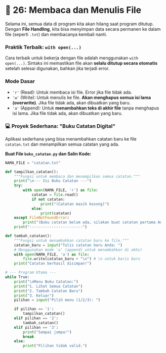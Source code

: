# 💾 26: Membaca dan Menulis File

Selama ini, semua data di program kita akan hilang saat program ditutup. Dengan **File Handling**, kita bisa menyimpan data secara permanen ke dalam file (seperti `.txt`) dan membacanya kembali nanti.

### Praktik Terbaik: `with open(...)`

Cara terbaik untuk bekerja dengan file adalah menggunakan `with open(...)`. Sintaks ini memastikan file akan **selalu ditutup secara otomatis** setelah selesai digunakan, bahkan jika terjadi error.

### Mode Dasar

- `'r'` (Read): Untuk membaca isi file. Error jika file tidak ada.
- `'w'` (Write): Untuk menulis ke file. **Akan menghapus semua isi lama (overwrite)**. Jika file tidak ada, akan dibuatkan yang baru.
- `'a'` (Append): Untuk **menambahkan teks di akhir file** tanpa menghapus isi lama. Jika file tidak ada, akan dibuatkan yang baru.

### 💻 Proyek Sederhana: "Buku Catatan Digital"

Aplikasi sederhana yang bisa menambahkan catatan baru ke file `catatan.txt` dan menampilkan semua catatan yang ada.

**Buat File `buku_catatan.py` dan Salin Kode:**

```python
NAMA_FILE = "catatan.txt"

def tampilkan_catatan():
    """Fungsi untuk membaca dan menampilkan semua catatan."""
    print("\n--- Isi Buku Catatan ---")
    try:
        with open(NAMA_FILE, 'r') as file:
            catatan = file.read()
            if not catatan:
                print("(Catatan masih kosong)")
            else:
                print(catatan)
    except FileNotFoundError:
        print("(Buku catatan belum ada, silakan buat catatan pertama Anda)")
    print("------------------------")

def tambah_catatan():
    """Fungsi untuk menambahkan catatan baru ke file."""
    catatan_baru = input("Tulis catatan baru Anda: ")
    # Menggunakan mode 'a' (append) untuk menambahkan di akhir
    with open(NAMA_FILE, 'a') as file:
        file.write(catatan_baru + "\n") # \n untuk baris baru
    print("Catatan berhasil disimpan!")

# --- Program Utama ---
while True:
    print("\nMenu Buku Catatan:")
    print("1. Lihat Semua Catatan")
    print("2. Tambah Catatan Baru")
    print("3. Keluar")
    pilihan = input("Pilih menu (1/2/3): ")

    if pilihan == '1':
        tampilkan_catatan()
    elif pilihan == '2':
        tambah_catatan()
    elif pilihan == '3':
        print("Sampai jumpa!")
        break
    else:
        print("Pilihan tidak valid.")
```
